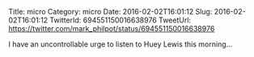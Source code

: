 Title: micro
Category: micro
Date: 2016-02-02T16:01:12
Slug: 2016-02-02T16:01:12
TwitterId: 694551150016638976
TweetUrl: https://twitter.com/mark_philpot/status/694551150016638976

I have an uncontrollable urge to listen to Huey Lewis this morning...